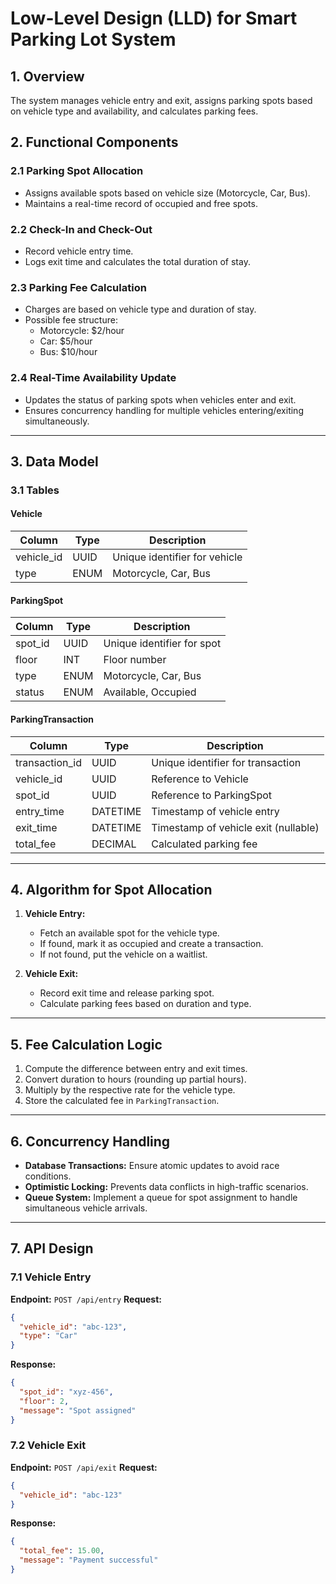 # Low-Level Design (LLD) for Smart Parking Lot System

## 1. Overview

The system manages vehicle entry and exit, assigns parking spots based on vehicle type and availability, and calculates parking fees.

## 2. Functional Components

### 2.1 Parking Spot Allocation

- Assigns available spots based on vehicle size (Motorcycle, Car, Bus).
- Maintains a real-time record of occupied and free spots.

### 2.2 Check-In and Check-Out

- Record vehicle entry time.
- Logs exit time and calculates the total duration of stay.

### 2.3 Parking Fee Calculation

- Charges are based on vehicle type and duration of stay.
- Possible fee structure:
  - Motorcycle: \$2/hour
  - Car: \$5/hour
  - Bus: \$10/hour

### 2.4 Real-Time Availability Update

- Updates the status of parking spots when vehicles enter and exit.
- Ensures concurrency handling for multiple vehicles entering/exiting simultaneously.

---

## 3. Data Model

### 3.1 Tables

#### **Vehicle**

| Column      | Type | Description                   |
| ----------- | ---- | ----------------------------- |
| vehicle\_id | UUID | Unique identifier for vehicle |
| type        | ENUM | Motorcycle, Car, Bus          |

#### **ParkingSpot**

| Column   | Type | Description                |
| -------- | ---- | -------------------------- |
| spot\_id | UUID | Unique identifier for spot |
| floor    | INT  | Floor number               |
| type     | ENUM | Motorcycle, Car, Bus       |
| status   | ENUM | Available, Occupied        |

#### **ParkingTransaction**

| Column          | Type     | Description                          |
| --------------- | -------- | ------------------------------------ |
| transaction\_id | UUID     | Unique identifier for transaction    |
| vehicle\_id     | UUID     | Reference to Vehicle                 |
| spot\_id        | UUID     | Reference to ParkingSpot             |
| entry\_time     | DATETIME | Timestamp of vehicle entry           |
| exit\_time      | DATETIME | Timestamp of vehicle exit (nullable) |
| total\_fee      | DECIMAL  | Calculated parking fee               |

---

## 4. Algorithm for Spot Allocation

1. **Vehicle Entry:**

   - Fetch an available spot for the vehicle type.
   - If found, mark it as occupied and create a transaction.
   - If not found, put the vehicle on a waitlist.

2. **Vehicle Exit:**

   - Record exit time and release parking spot.
   - Calculate parking fees based on duration and type.

---

## 5. Fee Calculation Logic

1. Compute the difference between entry and exit times.
2. Convert duration to hours (rounding up partial hours).
3. Multiply by the respective rate for the vehicle type.
4. Store the calculated fee in `ParkingTransaction`.

---

## 6. Concurrency Handling

- **Database Transactions:** Ensure atomic updates to avoid race conditions.
- **Optimistic Locking:** Prevents data conflicts in high-traffic scenarios.
- **Queue System:** Implement a queue for spot assignment to handle simultaneous vehicle arrivals.

---

## 7. API Design

### 7.1 Vehicle Entry

**Endpoint:** `POST /api/entry`
**Request:**

```json
{
  "vehicle_id": "abc-123",
  "type": "Car"
}
```

**Response:**

```json
{
  "spot_id": "xyz-456",
  "floor": 2,
  "message": "Spot assigned"
}
```

### 7.2 Vehicle Exit

**Endpoint:** `POST /api/exit`
**Request:**

```json
{
  "vehicle_id": "abc-123"
}
```

**Response:**

```json
{
  "total_fee": 15.00,
  "message": "Payment successful"
}